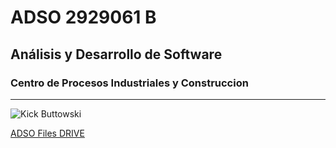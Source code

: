 # ADSO 2929061 B
## Análisis y Desarrollo de Software
### Centro de Procesos Industriales y Construccion


---


![Kick Buttowski](https://tinyurl.com/yu86b93h)

[ADSO Files DRIVE](http://tinyurl.com/wnkk334u)
